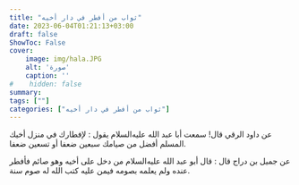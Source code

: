 ```yaml
---
title: "ثواب من أفطر في دار أخيه"
date: 2023-06-04T01:21:13+03:00
draft: false
ShowToc: False
cover:
    image: img/hala.JPG
    alt: 'صورة'
    caption: ''
#    hidden: false
summary: 
tags: [""]
categories: ["ثواب من أفطر في دار أخيه"]
---
```

عن داود الرقي قال! سمعت أبا عبد الله عليه‌السلام يقول : لإفطارك
في منزل أخيك المسلم أفضل من صيامك سبعين ضعفا أو تسعين ضعفا.

عن جميل بن دراج قال : قال أبو عبد الله عليه‌السلام من دخل على
أخيه وهو صائم فأفطر عنده ولم يعلمه بصومه فيمن عليه كتب الله له
صوم سنة.


